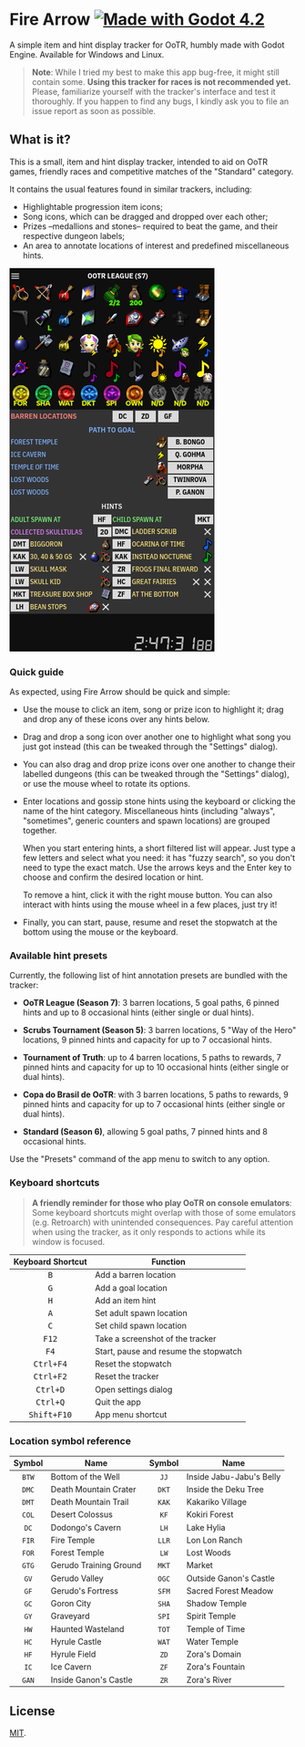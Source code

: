 # Fire Arrow [![Made with Godot 4.2][badge]][godot]

A simple item and hint display tracker for OoTR, humbly made with Godot Engine.
Available for Windows and Linux.

> **Note**: While I tried my best to make this app bug-free, it might still
> contain some. **Using this tracker for races is not recommended yet.** Please,
> familiarize yourself with the tracker's interface and test it thoroughly. If
> you happen to find any bugs, I kindly ask you to file an issue report as soon
> as possible.


## What is it?

This is a small, item and hint display tracker, intended to aid on OoTR games,
friendly races and competitive matches of the "Standard" category.

It contains the usual features found in similar trackers, including:

- Highlightable progression item icons;
- Song icons, which can be dragged and dropped over each other;
- Prizes –medallions and stones– required to beat the game, and their respective
  dungeon labels;
- An area to annotate locations of interest and predefined miscellaneous hints.

![Screenshot](etc/images/sample.webp)

### Quick guide

As expected, using Fire Arrow should be quick and simple:

- Use the mouse to click an item, song or prize icon to highlight it; drag and
  drop any of these icons over any hints below.

- Drag and drop a song icon over another one to highlight what song you just got
  instead (this can be tweaked through the "Settings" dialog).

- You can also drag and drop prize icons over one another to change their
  labelled dungeons (this can be tweaked through the "Settings" dialog), or use
  the mouse wheel to rotate its options.

- Enter locations and gossip stone hints using the keyboard or clicking the name
  of the hint category. Miscellaneous hints (including "always", "sometimes",
  generic counters and spawn locations) are grouped together.

  When you start entering hints, a short filtered list will appear. Just type
  a few letters and select what you need: it has "fuzzy search", so you don't
  need to type the exact match. Use the arrows keys and the Enter key to choose
  and confirm the desired location or hint.

  To remove a hint, click it with the right mouse button. You can also interact
  with hints using the mouse wheel in a few places, just try it!

- Finally, you can start, pause, resume and reset the stopwatch at the bottom
  using the mouse or the keyboard.


### Available hint presets

Currently, the following list of hint annotation presets are bundled with the
tracker:

- **OoTR League (Season 7)**: 3 barren locations, 5 goal paths, 6 pinned hints
  and up to 8 occasional hints (either single or dual hints).

- **Scrubs Tournament (Season 5)**: 3 barren locations, 5 "Way of the
  Hero" locations, 9 pinned hints and capacity for up to 7 occasional hints.

- **Tournament of Truth**: up to 4 barren locations, 5 paths to rewards, 7
  pinned hints and capacity for up to 10 occasional hints (either single or dual
  hints).

- **Copa do Brasil de OoTR**: with 3 barren locations, 5 paths to rewards, 9
  pinned hints and capacity for up to 7 occasional hints (either single or dual
  hints).

- **Standard (Season 6)**, allowing 5 goal paths, 7 pinned hints and 8
  occasional hints.

Use the "Presets" command of the app menu to switch to any option.


### Keyboard shortcuts

> **A friendly reminder for those who play OoTR on console emulators**:
> Some keyboard shortcuts might overlap with those of some emulators (e.g.
> Retroarch) with unintended consequences. Pay careful attention when using the
> tracker, as it only responds to actions while its window is focused.

| Keyboard Shortcut    | Function                              |
|:--------------------:|---------------------------------------|
| <kbd>B</kbd>         | Add a barren location                 |
| <kbd>G</kbd>         | Add a goal location                   |
| <kbd>H</kbd>         | Add an item hint                      |
| <kbd>A</kbd>         | Set adult spawn location              |
| <kbd>C</kbd>         | Set child spawn location              |
| <kbd>F12</kbd>       | Take a screenshot of the tracker      |
| <kbd>F4</kbd>        | Start, pause and resume the stopwatch |
| <kbd>Ctrl+F4</kbd>   | Reset the stopwatch                   |
| <kbd>Ctrl+F2</kbd>   | Reset the tracker                     |
| <kbd>Ctrl+D</kbd>    | Open settings dialog                  |
| <kbd>Ctrl+Q</kbd>    | Quit the app                          |
| <kbd>Shift+F10</kbd> | App menu shortcut                     |


### Location symbol reference

| Symbol | Name                     | Symbol | Name                     |
|:------:|--------------------------|:------:|--------------------------|
| `BTW`  | Bottom of the Well       | `JJ`   | Inside Jabu-Jabu's Belly |
| `DMC`  | Death Mountain Crater    | `DKT`  | Inside the Deku Tree     |
| `DMT`  | Death Mountain Trail     | `KAK`  | Kakariko Village         |
| `COL`  | Desert Colossus          | `KF`   | Kokiri Forest            |
| `DC`   | Dodongo's Cavern         | `LH`   | Lake Hylia               |
| `FIR`  | Fire Temple              | `LLR`  | Lon Lon Ranch            |
| `FOR`  | Forest Temple            | `LW`   | Lost Woods               |
| `GTG`  | Gerudo Training Ground   | `MKT`  | Market                   |
| `GV`   | Gerudo Valley            | `OGC`  | Outside Ganon's Castle   |
| `GF`   | Gerudo's Fortress        | `SFM`  | Sacred Forest Meadow     |
| `GC`   | Goron City               | `SHA`  | Shadow Temple            |
| `GY`   | Graveyard                | `SPI`  | Spirit Temple            |
| `HW`   | Haunted Wasteland        | `TOT`  | Temple of Time           |
| `HC`   | Hyrule Castle            | `WAT`  | Water Temple             |
| `HF`   | Hyrule Field             | `ZD`   | Zora's Domain            |
| `IC`   | Ice Cavern               | `ZF`   | Zora's Fountain          |
| `GAN`  | Inside Ganon's Castle    | `ZR`   | Zora's River             |


## License

[MIT](LICENSE.md).


[badge]: https://flat.badgen.net/badge/made%20with/Godot%204.2/478cbf
[godot]: https://godotengine.org/
